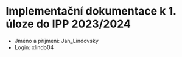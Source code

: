 # Implementační dokumentace k 1. úloze do IPP 2023/2024

- Jméno a příjmení: Jan_Lindovsky
- Login: xlindo04
